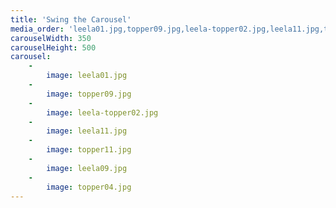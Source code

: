 ```yaml
---
title: 'Swing the Carousel'
media_order: 'leela01.jpg,topper09.jpg,leela-topper02.jpg,leela11.jpg,topper11.jpg,leela09.jpg,topper04.jpg'
carouselWidth: 350
carouselHeight: 500
carousel:
    -
        image: leela01.jpg
    -
        image: topper09.jpg
    -
        image: leela-topper02.jpg
    -
        image: leela11.jpg
    -
        image: topper11.jpg
    -
        image: leela09.jpg
    -
        image: topper04.jpg
---
```


